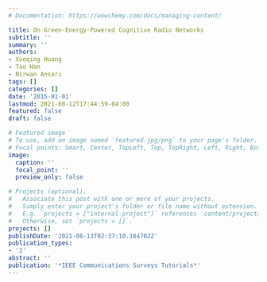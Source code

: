 ```yaml
---
# Documentation: https://wowchemy.com/docs/managing-content/

title: On Green-Energy-Powered Cognitive Radio Networks
subtitle: ''
summary: ''
authors:
- Xueqing Huang
- Tao Han
- Nirwan Ansari
tags: []
categories: []
date: '2015-01-01'
lastmod: 2021-08-12T17:44:59-04:00
featured: false
draft: false

# Featured image
# To use, add an image named `featured.jpg/png` to your page's folder.
# Focal points: Smart, Center, TopLeft, Top, TopRight, Left, Right, BottomLeft, Bottom, BottomRight.
image:
  caption: ''
  focal_point: ''
  preview_only: false

# Projects (optional).
#   Associate this post with one or more of your projects.
#   Simply enter your project's folder or file name without extension.
#   E.g. `projects = ["internal-project"]` references `content/project/deep-learning/index.md`.
#   Otherwise, set `projects = []`.
projects: []
publishDate: '2021-08-13T02:37:10.184702Z'
publication_types:
- '2'
abstract: ''
publication: '*IEEE Communications Surveys Tutorials*'
---
```

